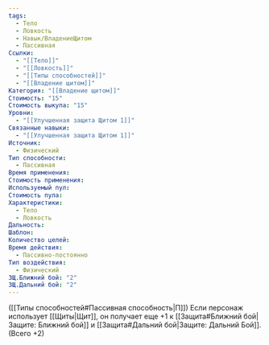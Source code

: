 ```yaml
---
tags:
  - Тело
  - Ловкость
  - Навык/ВладениеЩитом
  - Пассивная
Ссылки:
  - "[[Тело]]"
  - "[[Ловкость]]"
  - "[[Типы способностей]]"
  - "[[Владение щитом]]"
Категория: "[[Владение щитом]]"
Стоимость: "15"
Стоимость выкупа: "15"
Уровни:
  - "[[Улучшенная защита Щитом 1]]"
Связанные навыки:
  - "[[Улучшенная защита Щитом 1]]"
Источник:
  - Физический
Тип способности:
  - Пассивная
Время применения: 
Стоимость применения: 
Используемый пул: 
Стоимость пула: 
Характеристики:
  - Тело
  - Ловкость
Дальность: 
Шаблон: 
Количество целей: 
Время действия:
  - Пассивно-постоянно
Тип воздействия:
  - Физический
ЗЩ.Ближний бой: "2"
ЗЩ.Дальний бой: "2"
---
```

([[Типы способностей#Пассивная способность|П]]) Если персонаж использует [[Щиты|Щит]], он получает еще +1 к [[Защита#Ближний бой|Защите: Ближний бой]] и [[Защита#Дальний бой|Защите: Дальний Бой]]. (Всего +2)